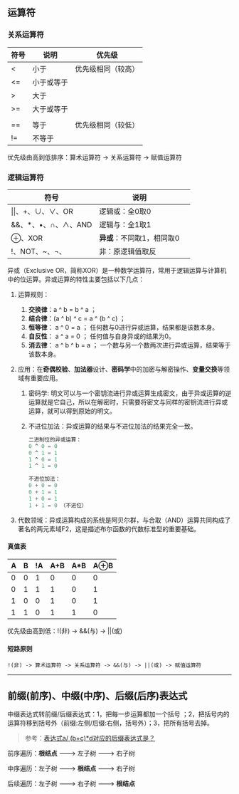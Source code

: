 ## 运算符

### 关系运算符

| 符号 | 说明       | 优先级             |
| ---- | ---------- | ------------------ |
| <    | 小于       | 优先级相同（较高） |
| <=   | 小于或等于 |                    |
| >    | 大于       |                    |
| >=   | 大于或等于 |                    |
|      |            |                    |
| ==   | 等于       | 优先级相同（较低） |
| !=   | 不等于     |                    |

优先级由高到低排序：算术运算符 -> 关系运算符 -> 赋值运算符



### 逻辑运算符

| 符号                | 说明                       |      |
| ------------------- | -------------------------- | ---- |
| \|\|、+、∪、∨、OR   | 逻辑或：全0取0             |      |
| &&、*、•、∩、∧、AND | 逻辑与：全1取1             |      |
| ⊕、XOR              | **异或**：不同取1，相同取0 |      |
| !、NOT、~、¬、      | 非：原逻辑值取反           |      |

异或（Exclusive OR，简称XOR）是一种数学运算符，常用于逻辑运算与计算机中的位运算。异或运算的特性主要包括以下几点：

1. 运算规则：

   1. **交换律**：a ^ b = b ^ a ；
   2. **结合律**：(a ^ b) ^ c = a ^ (b ^ c) ；
   3. **恒等律**： a ^ 0 = a ； 任何数与0进行异或运算，结果都是该数本身。
   4. **自反性**： a ^ a = 0 ； 任何值与自身异或的结果为0。
   5. **消去律**： a ^ b ^ b = a ； 一个数与另一个数两次进行异或运算，结果等于该数本身。

2. 应用：在**奇偶校验**、**加法器**设计、**密码学**中的加密与解密操作、**变量交换**等领域有重要应用。

   1. 密码学: 明文可以与一个密钥流进行异或运算生成密文，由于异或运算的逆运算就是它自己，所以在解密时，只需要将密文与同样的密钥流进行异或运算，就可以得到原始的明文。

   2. 不进位加法：异或运算的结果与不进位加法的结果完全一致。

      ```sql
      二进制位的异或运算：
      0 ^ 0 = 0
      0 ^ 1 = 1
      1 ^ 0 = 1
      1 ^ 1 = 0
      
      不进位加法：
      0 + 0 = 0
      0 + 1 = 1
      1 + 0 = 1
      1 + 1 = 0 （不进位）
      ```

      

3. 代数领域：异或运算构成的系统是阿贝尔群，与合取（AND）运算共同构成了著名的两元素域F2，这是描述布尔函数的代数标准型的重要基础。

#### 真值表

| A    | B    | !A   | A+B  | A*B  | A⊕B  |
| ---- | ---- | ---- | ---- | ---- | ---- |
| 0    | 0    | 1    | 0    | 0    | 0    |
| 0    | 1    | 1    | 1    | 0    | 1    |
| 1    | 0    | 0    | 1    | 0    | 1    |
| 1    | 1    | 0    | 1    | 1    | 0    |

优先级由高到低：!(非) -> &&(与) -> ||(或)

#### 短路原则





`!(非) -> 算术运算符 -> 关系运算符 -> &&(与) -> ||(或) -> 赋值运算符`







***

## 前缀(前序)、中缀(中序)、后缀(后序)表达式

中缀表达式转前缀/后缀表达式：1，把每一步运算都加一个括号 ；2，把括号内的运算符移到括号外（前缀:左侧/后缀:右侧，括号外）；3，把所有括号去掉。

> 参考：[表达式a/ (b+c)*d对应的后缀表达式是？](https://blog.csdn.net/Arron475/article/details/117969659)

前序遍历：**根结点** ---> 左子树 ---> 右子树

中序遍历：左子树 ---> **根结点** ---> 右子树

后续遍历：左子树 ---> 右子树 ---> **根结点**